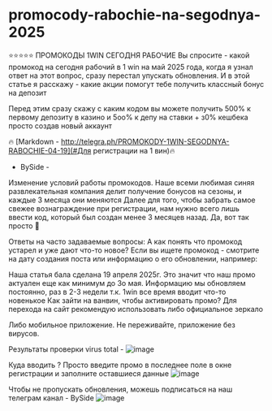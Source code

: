 # promocody-rabochie-na-segodnya-2025
⭐⭐⭐⭐⭐ ПРОМОКОДЫ 1WIN СЕГОДНЯ РАБОЧИЕ
Вы спросите - какой промокод на сегодня рабочий в 1 win на май 2025 года, когда я узнал ответ на этот вопрос, сразу перестал упускать обновления. И в этой статье я расскажу - какие акции помогут тебе получить классный бонус на депозит

Перед этим сразу скажу с каким кодом вы можете получить 500% к первому депозиту в казино и 5оо% к депу на ставки + з0% кешбека просто создав новый аккаунт

🔥 [Markdown - http://telegra.ph/PROMOKODY-1WIN-SEGODNYA-RABOCHIE-04-19](#Для регистрации на 1 вин)🔥

- BySide -

Изменение условий работы промокодов.
Наше всеми любимая синяя развлекательная компания делит получение бонусов на сезоны, и каждые 3 месяца они меняются
Далее для того, чтобы забрать самое свежее вознаграждение при регистрации, нам нужно всего лишь ввести код, который был создан менее 3 месяцев назад. Да, вот так просто 👐

Ответы на часто задаваемые вопросы:
А как понять что промокод устарел и уже дают что-то новое?
Если вы ищете промокод - смотрите на дату создания поста или информацию о его обновлении, например:

Наша статья бала сделана 19 апреля 2025г. Это значит что наш промо актуален еще как минимум до 3о мая. Информацию мы обновляем постоянно, раз в 2-3 недели т.к. 1win все время вводит что-то новенькое 
Как зайти на ванвин, чтобы активировать промо?
Для перехода на сайт рекомендую использовать либо официальное зеркало

Либо мобильное приложение. Не переживайте, приложение без вирусов.

Результаты проверки virus total - 
![image](https://github.com/user-attachments/assets/3b88c930-31bf-40e5-8130-a47a0c1c0ab8)

Куда вводить ?
Просто введите промо в последнее поле в окне регистрации и заполните оставшиеся данные
![image](https://github.com/user-attachments/assets/452fdaf5-351c-4ef8-a2cb-031c63662d25)

Чтобы не пропускать обновления, можешь подписаться на наш телеграм канал - BySide
![image](https://github.com/user-attachments/assets/2040bb3b-2b40-43e9-b4eb-9bef39ee25ef)





